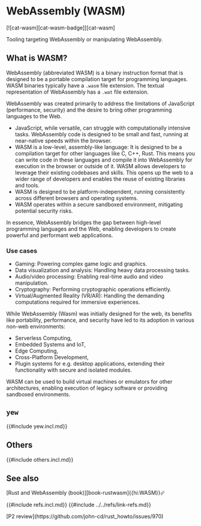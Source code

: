 # WebAssembly (WASM)

[![cat-wasm][cat-wasm-badge]][cat-wasm]

Tooling targeting WebAssembly or manipulating WebAssembly.

## What is WASM?

WebAssembly (abbreviated WASM) is a binary instruction format that is designed to be a portable compilation target for programming languages. WASM binaries typically have a `.wasm` file extension. The textual representation of WebAssembly has a `.wat` file extension.

WebAssembly was created primarily to address the limitations of JavaScript (performance, security) and the desire to bring other programming languages to the Web.

- JavaScript, while versatile, can struggle with computationally intensive tasks. WebAssembly code is designed to be small and fast, running at near-native speeds within the browser.
- WASM is a low-level, assembly-like language: It is designed to be a compilation target for other languages like C, C++, Rust. This means you can write code in these languages and compile it into WebAssembly for execution in the browser or outside of it. WASM allows developers to leverage their existing codebases and skills. This opens up the web to a wider range of developers and enables the reuse of existing libraries and tools.
- WASM is designed to be platform-independent, running consistently across different browsers and operating systems.
- WASM operates within a secure sandboxed environment, mitigating potential security risks.

In essence, WebAssembly bridges the gap between high-level programming languages and the Web, enabling developers to create powerful and performant web applications.

### Use cases

- Gaming: Powering complex game logic and graphics.
- Data visualization and analysis: Handling heavy data processing tasks.
- Audio/video processing: Enabling real-time audio and video manipulation.
- Cryptography: Performing cryptographic operations efficiently.
- Virtual/Augmented Reality (VR/AR): Handling the demanding computations required for immersive experiences.

While WebAssembly (Wasm) was initially designed for the web, its benefits like portability, performance, and security have led to its adoption in various non-web environments:

- Serverless Computing,
- Embedded Systems and IoT,
- Edge Computing,
- Cross-Platform Development,
- Plugin systems for e.g. desktop applications, extending their functionality with secure and isolated modules.

WASM can be used to build virtual machines or emulators for other architectures, enabling execution of legacy software or providing sandboxed environments.

## `yew`

{{#include yew.incl.md}}

## Others

{{#include others.incl.md}}

## See also

[Rust and WebAssembly (book)][book-rustwasm]{{hi:WASM}}⮳

{{#include refs.incl.md}}
{{#include ../../refs/link-refs.md}}

<div class="hidden">
[P2 review](https://github.com/john-cd/rust_howto/issues/970)

</div>
